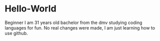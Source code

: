 # Hello-World
Beginner
I am 31 years old bachelor from the dmv studying coding languages for fun.
No real changes were made, I am just learning how to use github.
